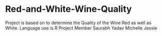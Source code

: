 # Red-and-White-Wine-Quality
Project is based on to determine the Quality of the Wine Red as well as White. Language use is R
Project Member
Saurabh Yadav
Michelle 
Jessie
